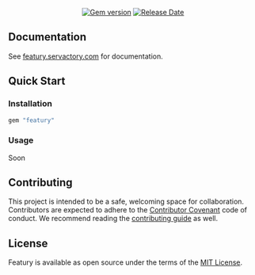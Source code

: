 <p align="center">
  <a href="https://rubygems.org/gems/featury"><img src="https://img.shields.io/gem/v/featury?logo=rubygems&logoColor=fff" alt="Gem version"></a>
  <a href="https://github.com/servactory/featury/releases"><img src="https://img.shields.io/github/release-date/servactory/featury" alt="Release Date"></a>
</p>

## Documentation

See [featury.servactory.com](https://featury.servactory.com) for documentation.

## Quick Start

### Installation

```ruby
gem "featury"
```

### Usage

Soon

## Contributing

This project is intended to be a safe, welcoming space for collaboration. 
Contributors are expected to adhere to the [Contributor Covenant](http://contributor-covenant.org) code of conduct. 
We recommend reading the [contributing guide](./CONTRIBUTING.md) as well.

## License

Featury is available as open source under the terms of the [MIT License](http://opensource.org/licenses/MIT).
